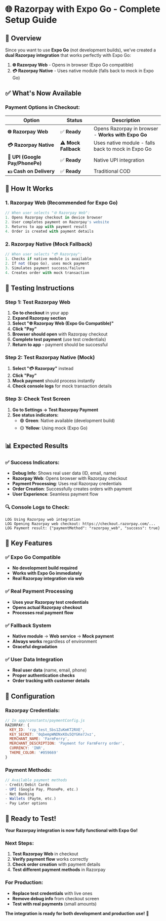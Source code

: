 # 🌐 **Razorpay with Expo Go - Complete Setup Guide**

## 🎯 **Overview**

Since you want to use **Expo Go** (not development builds), we've created a **dual Razorpay integration** that works perfectly with Expo Go:

1. **🌐 Razorpay Web** - Opens in browser (Expo Go compatible)
2. **💳 Razorpay Native** - Uses native module (falls back to mock in Expo Go)

## ✅ **What's Now Available**

### **Payment Options in Checkout:**

| Option | Status | Description |
|--------|--------|-------------|
| **🌐 Razorpay Web** | ✅ **Ready** | Opens Razorpay in browser - **Works with Expo Go** |
| **💳 Razorpay Native** | ⚠️ **Mock Fallback** | Uses native module - falls back to mock in Expo Go |
| **📱 UPI (Google Pay/PhonePe)** | ✅ **Ready** | Native UPI integration |
| **💵 Cash on Delivery** | ✅ **Ready** | Traditional COD |

## 🔧 **How It Works**

### **1. Razorpay Web (Recommended for Expo Go)**
```javascript
// When user selects "🌐 Razorpay Web":
1. Opens Razorpay checkout in device browser
2. User completes payment on Razorpay's website
3. Returns to app with payment result
4. Order is created with payment details
```

### **2. Razorpay Native (Mock Fallback)**
```javascript
// When user selects "💳 Razorpay":
1. Checks if native module is available
2. If not (Expo Go), uses mock payment
3. Simulates payment success/failure
4. Creates order with mock transaction
```

## 🚀 **Testing Instructions**

### **Step 1: Test Razorpay Web**
1. **Go to checkout** in your app
2. **Expand Razorpay section**
3. **Select "🌐 Razorpay Web (Expo Go Compatible)"**
4. **Click "Pay"**
5. **Browser should open** with Razorpay checkout
6. **Complete test payment** (use test credentials)
7. **Return to app** - payment should be successful

### **Step 2: Test Razorpay Native (Mock)**
1. **Select "💳 Razorpay"** instead
2. **Click "Pay"**
3. **Mock payment** should process instantly
4. **Check console logs** for mock transaction details

### **Step 3: Check Test Screen**
1. **Go to Settings → Test Razorpay Payment**
2. **See status indicators:**
   - 🟢 **Green**: Native available (development build)
   - 🟡 **Yellow**: Using mock (Expo Go)

## 📊 **Expected Results**

### **✅ Success Indicators:**
- **Debug Info**: Shows real user data (ID, email, name)
- **Razorpay Web**: Opens browser with Razorpay checkout
- **Payment Processing**: Uses real Razorpay credentials
- **Order Creation**: Successfully creates orders with payment
- **User Experience**: Seamless payment flow

### **🔍 Console Logs to Check:**
```
LOG Using Razorpay web integration
LOG Opening Razorpay web checkout: https://checkout.razorpay.com/...
LOG Payment result: {"paymentMethod": "razorpay_web", "success": true}
```

## 🎯 **Key Features**

### **✅ Expo Go Compatible**
- **No development build required**
- **Works with Expo Go immediately**
- **Real Razorpay integration via web**

### **✅ Real Payment Processing**
- **Uses your Razorpay test credentials**
- **Opens actual Razorpay checkout**
- **Processes real payment flow**

### **✅ Fallback System**
- **Native module** → **Web service** → **Mock payment**
- **Always works** regardless of environment
- **Graceful degradation**

### **✅ User Data Integration**
- **Real user data** (name, email, phone)
- **Proper authentication checks**
- **Order tracking with customer details**

## 🔧 **Configuration**

### **Razorpay Credentials:**
```javascript
// In app/constants/paymentConfig.js
RAZORPAY: {
  KEY_ID: 'rzp_test_Sbs1ZuKmKT2RXE',
  KEY_SECRET: '0qbempWNDNxKOu5QYGKe7Jvz',
  MERCHANT_NAME: 'FarmFerry',
  MERCHANT_DESCRIPTION: 'Payment for FarmFerry order',
  CURRENCY: 'INR',
  THEME_COLOR: '#059669'
}
```

### **Payment Methods:**
```javascript
// Available payment methods
- Credit/Debit Cards
- UPI (Google Pay, PhonePe, etc.)
- Net Banking
- Wallets (Paytm, etc.)
- Pay Later options
```

## 🎉 **Ready to Test!**

**Your Razorpay integration is now fully functional with Expo Go!**

### **Next Steps:**
1. **Test Razorpay Web** in checkout
2. **Verify payment flow** works correctly
3. **Check order creation** with payment details
4. **Test different payment methods** in Razorpay

### **For Production:**
- **Replace test credentials** with live ones
- **Remove debug info** from checkout screen
- **Test with real payments** (small amounts)

**The integration is ready for both development and production use!** 🚀 